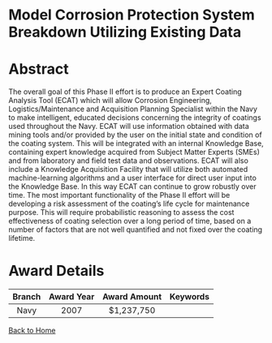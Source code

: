 
Model Corrosion Protection System Breakdown Utilizing Existing Data
===================================================================

# Abstract


The overall goal of this Phase II effort is to produce an Expert Coating Analysis Tool (ECAT) which will allow Corrosion Engineering, Logistics/Maintenance and Acquisition Planning Specialist within the Navy to make intelligent, educated decisions concerning the integrity of coatings used throughout the Navy.  ECAT will use information obtained with data mining tools and/or provided by the user on the initial state and condition of the coating system.  This will be integrated with an internal Knowledge Base, containing expert knowledge acquired from Subject Matter Experts (SMEs) and from laboratory and field test data and observations.  ECAT will also include a Knowledge Acquisition Facility that will utilize both automated machine-learning algorithms and a user interface for direct user input into the Knowledge Base.  In this way ECAT can continue to grow robustly over time.   The most important functionality of the Phase II effort will be developing a risk assessment of the coating’s life cycle for maintenance purpose. This will require probabilistic reasoning to assess the cost effectiveness of coating selection over a long period of time, based on a number of factors that are not well quantified and not fixed over the coating lifetime.  

# Award Details

|Branch|Award Year|Award Amount|Keywords|
| :---: | :---: | :---: | :---: |
|Navy|2007|$1,237,750||
  
  


[Back to Home](https://github.com/chrischow/dod_sbir_awards/Reports/JH/#2275)